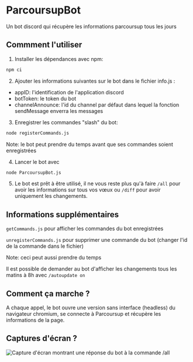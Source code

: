 # ParcoursupBot
Un bot discord qui récupère les informations parcoursup tous les jours

## Commment l'utiliser
1. Installer les dépendances avec npm:
```bash
npm ci
```

2. Ajouter les informations suivantes sur le bot dans le fichier info.js :
- appID: l'identification de l'application discord
- botToken: le token du bot
- channelAnnounce: l'id du channel par défaut dans lequel la fonction sendMessage enverra les messages

3. Enregistrer les commandes "slash" du bot: 
```bash
node registerCommands.js
```
Note: le bot peut prendre du temps avant que ses commandes soient enregistrées 

4. Lancer le bot avec
```bash
node ParcoursupBot.js
```

5. Le bot est prêt à être utilisé, il ne vous reste plus qu'à faire `/all` pour avoir les informations sur tous vos vœux ou `/diff` pour avoir uniquement les changements.

## Informations supplémentaires
`getCommands.js` pour afficher les commandes du bot enregistrées

`unregisterCommands.js` pour supprimer une commande du bot (changer l'id de la commande dans le fichier)

Note: ceci peut aussi prendre du temps

Il est possible de demander au bot d'afficher les changements tous les matins à 8h avec `/autoupdate on`

## Comment ça marche ?
A chaque appel, le bot ouvre une version sans interface (headless) du navigateur chromium, se connecte à Parcoursup et récupère les informations de la page.

## Captures d'écran ?
![Capture d'écran montrant une réponse du bot à la commande /all](https://cdn.discordapp.com/attachments/966746579799253033/981999578637299782/Screenshot_2022-06-02-21-15-39-44_572064f74bd5f9fa804b05334aa4f912.jpg)
